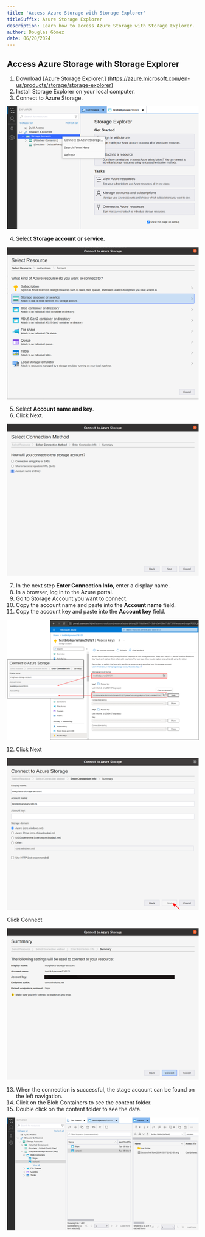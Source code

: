 ```yaml
---
title: 'Access Azure Storage with Storage Explorer'
titleSuffix: Azure Storage Explorer
description: Learn how to access Azure Storage with Storage Explorer.
author: Douglas Gómez
date: 06/20/2024
---
```

## Access Azure Storage with Storage Explorer

1. Download [Azure Storage Explorer.] (https://azure.microsoft.com/en-us/products/storage/storage-explorer) 
2. Install Storage Explorer on your local computer.
3. Connect to Azure Storage.

![](https://github.com/sysadminrepo/Procedures/blob/main/Cloud%20Services/Microsoft%20Azure/Assets/3.1-connect-azure-explorer.png)

4. Select **Storage account or service**.

![](https://github.com/sysadminrepo/Procedures/blob/main/Cloud%20Services/Microsoft%20Azure/Assets/3.2-select-resources.png)

5. Select **Account name and key**.
6. Click Next.

![](https://github.com/sysadminrepo/Procedures/blob/main/Cloud%20Services/Microsoft%20Azure/Assets/3.3-connection.png)

7. In the next step **Enter Connection Info**, enter a display name.
8. In a browser, log in to the Azure portal.
9. Go to Storage Account you want to connect.
10. Copy the account name and paste into the **Account name** field.
11. Copy the account key and paste into the **Account key** field.

![](https://github.com/sysadminrepo/Procedures/blob/main/Cloud%20Services/Microsoft%20Azure/Assets/3.4-name-key.png)

12. Click Next

![](https://github.com/sysadminrepo/Procedures/blob/main/Cloud%20Services/Microsoft%20Azure/Assets/3.5-connect.png)

Click Connect

![](https://github.com/sysadminrepo/Procedures/blob/main/Cloud%20Services/Microsoft%20Azure/Assets/3.6-summary.png)

13. When the connection is successful, the stage account can be found on the left navigation.
14. Click on the Blob Containers to see the content folder.
15. Double click on the content folder to see the data.

![](https://github.com/sysadminrepo/Procedures/blob/main/Cloud%20Services/Microsoft%20Azure/Assets/3.7-container.png)